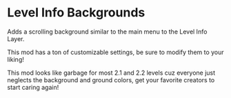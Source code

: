 # Level Info Backgrounds

Adds a scrolling background similar to the main menu to the Level Info Layer.

This mod has a ton of customizable settings, be sure to modify them to your liking!

<cr>This mod looks like garbage for most 2.1 and 2.2 levels cuz everyone just neglects the background and ground colors, get your favorite creators to start caring again!</c>